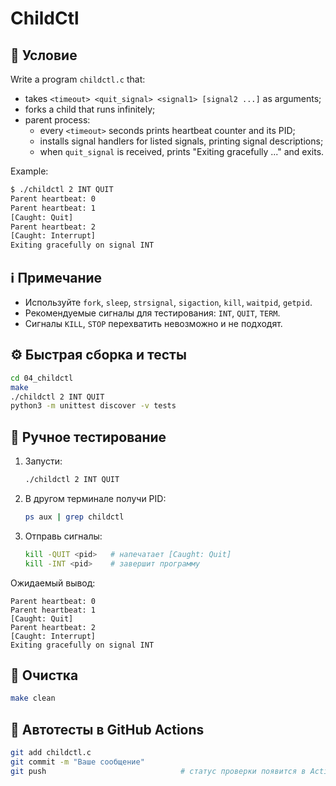 # ChildCtl

## 📝 Условие

Write a program `childctl.c` that:
- takes `<timeout> <quit_signal> <signal1> [signal2 ...]` as arguments;
- forks a child that runs infinitely;
- parent process:
    - every `<timeout>` seconds prints heartbeat counter and its PID;
    - installs signal handlers for listed signals, printing signal descriptions;
    - when `quit_signal` is received, prints "Exiting gracefully ..." and exits.

Example:
```bash
$ ./childctl 2 INT QUIT
Parent heartbeat: 0
Parent heartbeat: 1
[Caught: Quit]
Parent heartbeat: 2
[Caught: Interrupt]
Exiting gracefully on signal INT
```

## ℹ️ Примечание

- Используйте `fork`, `sleep`, `strsignal`, `sigaction`, `kill`, `waitpid`, `getpid`.
- Рекомендуемые сигналы для тестирования: `INT`, `QUIT`, `TERM`.
- Сигналы `KILL`, `STOP` перехватить невозможно и не подходят.

## ⚙️ Быстрая сборка и тесты
```bash
cd 04_childctl
make
./childctl 2 INT QUIT
python3 -m unittest discover -v tests
```

## 🧪 Ручное тестирование

1. Запусти:
   ```bash
   ./childctl 2 INT QUIT
   ```

2. В другом терминале получи PID:
   ```bash
   ps aux | grep childctl
   ```

3. Отправь сигналы:
   ```bash
   kill -QUIT <pid>   # напечатает [Caught: Quit]
   kill -INT <pid>    # завершит программу
   ```

Ожидаемый вывод:
```
Parent heartbeat: 0
Parent heartbeat: 1
[Caught: Quit]
Parent heartbeat: 2
[Caught: Interrupt]
Exiting gracefully on signal INT
```

## 🧹 Очистка
```bash
make clean
```

## 🚀 Автотесты в GitHub Actions
```bash
git add childctl.c
git commit -m "Ваше сообщение"
git push                              # статус проверки появится в Actions ✅
```